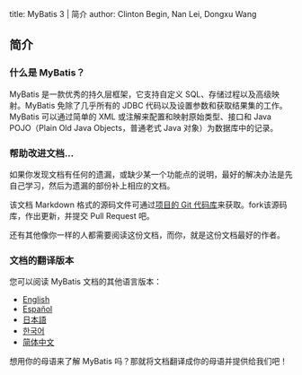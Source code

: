 title: MyBatis 3 | 简介
author: Clinton Begin, Nan Lei, Dongxu Wang

## 简介

### 什么是 MyBatis？

MyBatis 是一款优秀的持久层框架，它支持自定义 SQL、存储过程以及高级映射。MyBatis 免除了几乎所有的 JDBC 代码以及设置参数和获取结果集的工作。MyBatis 可以通过简单的 XML 或注解来配置和映射原始类型、接口和 Java POJO（Plain Old Java Objects，普通老式 Java 对象）为数据库中的记录。

### 帮助改进文档...

如果你发现文档有任何的遗漏，或缺少某一个功能点的说明，最好的解决办法是先自己学习，然后为遗漏的部份补上相应的文档。

该文档 Markdown 格式的源码文件可通过[项目的 Git 代码库](https://github.com/mybatis/mybatis-3/tree/master/src/site)来获取。fork该源码库，作出更新，并提交 Pull Request 吧。

还有其他像你一样的人都需要阅读这份文档，而你，就是这份文档最好的作者。

### 文档的翻译版本

您可以阅读 MyBatis 文档的其他语言版本：

<ul class="i18n">
          <li class="en"><a href="../index.html">English</a></li>
          <li class="es"><a href="../es/index.html">Español</a></li>
          <!--      <li class="fr"><a href="./fr/index.html">Français</a></li> -->
          <li class="ja"><a href="../ja/index.html">日本語</a></li>
          <li class="ko"><a href="../ko/index.html">한국어</a></li>
          <li class="zh"><a href="../zh_CN/getting-started.html">简体中文</a></li>
</ul>

想用你的母语来了解 MyBatis 吗？那就将文档翻译成你的母语并提供给我们吧！

